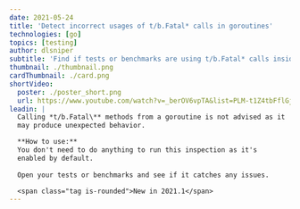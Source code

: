 ```yaml
---
date: 2021-05-24
title: 'Detect incorrect usages of t/b.Fatal* calls in goroutines'
technologies: [go]
topics: [testing]
author: dlsniper
subtitle: 'Find if tests or benchmarks are using t/b.Fatal* calls inside goroutines incorrectly'
thumbnail: ./thumbnail.png
cardThumbnail: ./card.png
shortVideo:
  poster: ./poster_short.png
  url: https://www.youtube.com/watch?v=_berOV6vpTA&list=PLM-t1Z4tbFflGjn5Qzjjku5J7SX3p-nhY&index=3&t=0s
leadin: |
  Calling *t/b.Fatal\** methods from a goroutine is not advised as it
  may produce unexpected behavior.

  **How to use:**
  You don't need to do anything to run this inspection as it's
  enabled by default.
  
  Open your tests or benchmarks and see if it catches any issues.

  <span class="tag is-rounded">New in 2021.1</span>
---
```

